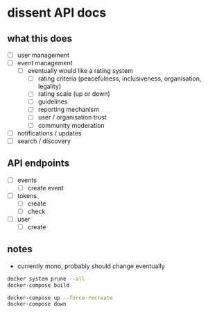 # dissent API docs  

## what this does  

- [ ] user management  
- [ ] event management  
  - [ ] eventually would like a rating system  
    - [ ] rating criteria (peacefulness, inclusiveness, organisation, legality)  
    - [ ] rating scale (up or down)  
    - [ ] guidelines  
    - [ ] reporting mechanism  
    - [ ] user / organisation trust  
    - [ ] community moderation  
- [ ] notifications / updates  
- [ ] search / discovery  

## API endpoints  

- [ ] events
  - [ ] create event
- [ ] tokens
  - [ ] create
  - [ ] check
- [ ] user
  - [ ] create

## notes  

- currently mono, probably should change eventually  

```bash
docker system prune --all
docker-compose build

docker-compose up --force-recreate
docker-compose down
```
